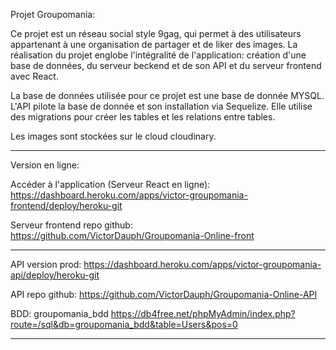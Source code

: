 Projet Groupomania:

Ce projet est un réseau social style 9gag, qui permet à des utilisateurs appartenant à une organisation de partager et de liker des images. La réalisation du projet englobe l'intégralité de l'application: création d'une base de données, du serveur beckend et de son API et du serveur frontend avec React.

La base de données utilisée pour ce projet est une base de donnée MYSQL. L'API pilote la base de donnée et son installation via Sequelize. Elle utilise des migrations pour créer les tables et les relations entre tables.

Les images sont stockées sur le cloud cloudinary.

---

Version en ligne:

Accéder à l'application (Serveur React en ligne):
https://dashboard.heroku.com/apps/victor-groupomania-frontend/deploy/heroku-git

Serveur frontend repo github:
https://github.com/VictorDauph/Groupomania-Online-front

---

API version prod:
https://dashboard.heroku.com/apps/victor-groupomania-api/deploy/heroku-git

API repo github:
https://github.com/VictorDauph/Groupomania-Online-API

BDD:
groupomania_bdd
https://db4free.net/phpMyAdmin/index.php?route=/sql&db=groupomania_bdd&table=Users&pos=0

---
